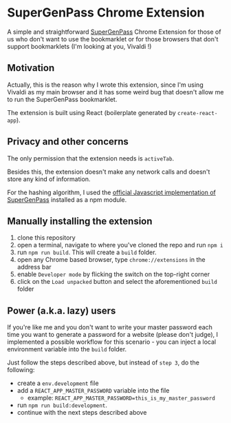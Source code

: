 # SuperGenPass Chrome Extension

A simple and straightforward [SuperGenPass](https://chriszarate.github.io/supergenpass/) Chrome Extension for those of us who don't want to use the bookmarklet or for those browsers that don't support bookmarklets (I'm looking at you, Vivaldi !)

## Motivation

Actually, this is the reason why I wrote this extension, since I'm using Vivaldi as my main browser and it has some weird bug that doesn't allow me to run the SuperGenPass bookmarklet.

The extension is built using React (boilerplate generated by `create-react-app`).

## Privacy and other concerns

The only permission that the extension needs is `activeTab`. 

Besides this, the extension doesn't make any network calls and doesn't store any kind of information.

For the hashing algorithm, I used the [official Javascript implementation of SuperGenPass](https://github.com/chriszarate/supergenpass-lib) installed as a npm module.

## Manually installing the extension

1. clone this repository
2. open a terminal, navigate to where you've cloned the repo and run `npm i`
3. run `npm run build`. This will create a `build` folder.
4. open any Chrome based browser, type `chrome://extensions` in the address bar
5. enable `Developer mode` by flicking the switch on the top-right corner
6. click on the `Load unpacked` button and select the aforementioned `build` folder

## Power (a.k.a. lazy) users

If you're like me and you don't want to write your master password each time you want to generate a password for a website (please don't judge), I implemented a possible workflow for this scenario - you can inject a local environment variable into the `build` folder.

Just follow the steps described above, but instead of `step 3`, do the following:
- create a `env.development` file
- add a `REACT_APP_MASTER_PASSWORD` variable into the file
  - example: `REACT_APP_MASTER_PASSWORD=this_is_my_master_password`
- run `npm run build:development`.
- continue with the next steps described above